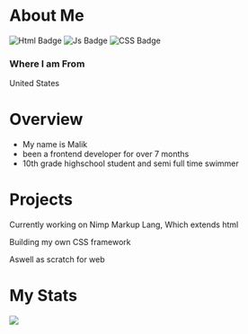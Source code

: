 
<body>
 <h1>About Me</h1>
  <div id="badges">
 
  <img src="https://img.shields.io/badge/HTML-Markup-orange?style=for-the-badge&logo=HTML" alt="Html Badge"/>
  <img src="https://img.shields.io/badge/Javascript-js-brightgreen?style=for-the-badge&logo=javascript" alt="Js Badge"/>
   <img src="https://img.shields.io/badge/CSS-css-yellow" alt="CSS Badge"/>
</div>
 <h3><strong>Where I am From</strong></h3>
 <p>United States</p>
 <h1>Overview</h1>
 <ul>
  <li>
   My name is Malik
  </li>
  <li>
   been a frontend developer for over 7 months
  </li>
  <li>
   10th grade highschool student and semi full time swimmer
  </li>
 </ul>
 <h1>Projects</h1>
 <p> Currently working on Nimp Markup Lang, Which  extends html</p>
 <p>Building my own CSS framework </p>
 <p>Aswell as scratch for web </p>
 </body>
 <h1>My Stats</h1>
<img src="https://github-readme-stats.vercel.app/api?username=MalikWhitten67&show_icons=true&theme=transparent">
